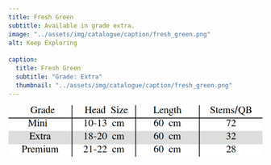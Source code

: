 ```yaml
---
title: Fresh Green
subtitle: Available in grade extra.
image: "../assets/img/catalogue/caption/fresh_green.png"
alt: Keep Exploring

caption: 
  title: Fresh Green
  subtitle: "Grade: Extra"
  thumbnail: "../assets/img/catalogue/caption/fresh_green.png"
---
```



![sizes](/assets/img/catalogue/sizes.png)


<!-- 

| Grade | Head Size | Length | Stems/QB |
|-------|-----------|--------|----------|
| Extra |  18-20 cm | 60 cm  |    32    |

| Grade | Head Size | Length | Stems/QB |
|---|---|---|---|
| Extra | 18-20 cm | 60 cm | 32 |
| Premium | 21-22 cm | 60 cm | 28 |

| Grade | Head Size | Length | Stems/QB |
|---|---|---|---|
| Mini | 10-13 cm | 60 cm | 72 | -->
